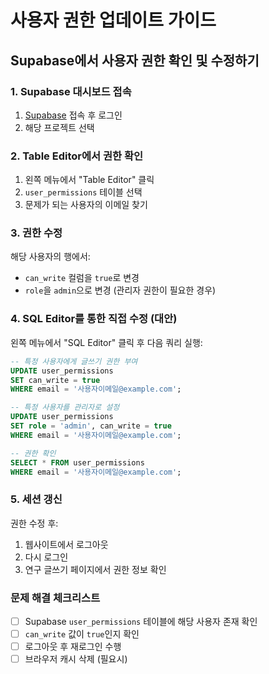 # 사용자 권한 업데이트 가이드

## Supabase에서 사용자 권한 확인 및 수정하기

### 1. Supabase 대시보드 접속
1. [Supabase](https://supabase.com) 접속 후 로그인
2. 해당 프로젝트 선택

### 2. Table Editor에서 권한 확인
1. 왼쪽 메뉴에서 "Table Editor" 클릭
2. `user_permissions` 테이블 선택
3. 문제가 되는 사용자의 이메일 찾기

### 3. 권한 수정
해당 사용자의 행에서:
- `can_write` 컬럼을 `true`로 변경
- `role`을 `admin`으로 변경 (관리자 권한이 필요한 경우)

### 4. SQL Editor를 통한 직접 수정 (대안)
왼쪽 메뉴에서 "SQL Editor" 클릭 후 다음 쿼리 실행:

```sql
-- 특정 사용자에게 글쓰기 권한 부여
UPDATE user_permissions 
SET can_write = true 
WHERE email = '사용자이메일@example.com';

-- 특정 사용자를 관리자로 설정
UPDATE user_permissions 
SET role = 'admin', can_write = true 
WHERE email = '사용자이메일@example.com';

-- 권한 확인
SELECT * FROM user_permissions 
WHERE email = '사용자이메일@example.com';
```

### 5. 세션 갱신
권한 수정 후:
1. 웹사이트에서 로그아웃
2. 다시 로그인
3. 연구 글쓰기 페이지에서 권한 정보 확인

### 문제 해결 체크리스트
- [ ] Supabase `user_permissions` 테이블에 해당 사용자 존재 확인
- [ ] `can_write` 값이 `true`인지 확인
- [ ] 로그아웃 후 재로그인 수행
- [ ] 브라우저 캐시 삭제 (필요시)